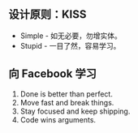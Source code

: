 
## 设计原则：KISS

- Simple - 如无必要，勿增实体。
- Stupid - 一目了然，容易学习。


## 向 Facebook 学习

1. Done is better than perfect.
1. Move fast and break things.
1. Stay focused and keep shipping.
1. Code wins arguments.
